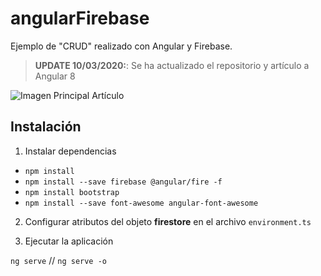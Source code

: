 # angularFirebase

Ejemplo de "CRUD" realizado con Angular y Firebase.

> **UPDATE 10/03/2020:**: Se ha actualizado el repositorio y artículo a Angular 8

![Imagen Principal Artículo](http://nicoavila.s3.amazonaws.com/articulos/06_01angular-y-firestore.jpg)

## Instalación

1. Instalar dependencias
- ```npm install```
- ```npm install --save firebase @angular/fire -f```
- ```npm install bootstrap```
- ```npm install --save font-awesome angular-font-awesome```

2. Configurar atributos del objeto **firestore** en el archivo ```environment.ts```

3. Ejecutar la aplicación

```ng serve``` // ```ng serve -o```
